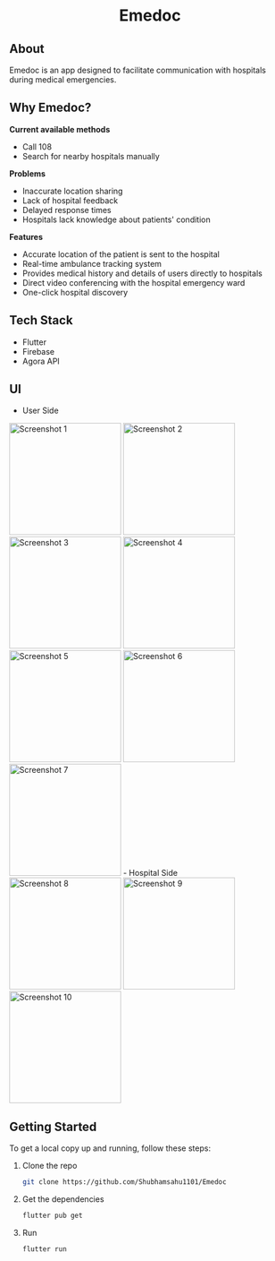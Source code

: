 <!-- Project Logo and Name -->
<div align="center">
  <h1>Emedoc</h1>
</div>

<!-- About -->
## About

Emedoc is an app designed to facilitate communication with hospitals during medical emergencies.

<!-- Why -->
## Why Emedoc?

**Current available methods**
- Call 108
- Search for nearby hospitals manually

**Problems**
- Inaccurate location sharing
- Lack of hospital feedback
- Delayed response times
- Hospitals lack knowledge about patients' condition

**Features**
- Accurate location of the patient is sent to the hospital
- Real-time ambulance tracking system
- Provides medical history and details of users directly to hospitals
- Direct video conferencing with the hospital emergency ward
- One-click hospital discovery

<!-- Tech Stack -->
## Tech Stack

- Flutter
- Firebase
- Agora API

<!-- UI -->
## UI
- User Side
<img src="https://github.com/Shubhamsahu1101/Emedoc/assets/123875622/496c8ce9-f16b-42f9-8338-33d64d650bea" alt="Screenshot 1" width="200"/>
<img src="https://github.com/Shubhamsahu1101/Emedoc/assets/123875622/01ba6ddd-dfd3-4a15-abea-2875a27f91c5" alt="Screenshot 2" width="200"/>
<img src="https://github.com/Shubhamsahu1101/Emedoc/assets/123875622/c6ed8b48-8eff-4a72-9de9-124ff5bee150" alt="Screenshot 3" width="200"/>
<img src="https://github.com/Shubhamsahu1101/Emedoc/assets/123875622/cc500330-4fea-401e-9ef6-1911d58d6fad" alt="Screenshot 4" width="200"/>
<img src="https://github.com/Shubhamsahu1101/Emedoc/assets/123875622/f23d4954-0800-4900-9bf1-6736c338ae14" alt="Screenshot 5" width="200"/>
<img src="https://github.com/Shubhamsahu1101/Emedoc/assets/123875622/4e8113d8-80a1-4e55-a114-12bea9e12b88" alt="Screenshot 6" width="200"/>
<img src="https://github.com/Shubhamsahu1101/Emedoc/assets/123875622/61cef9fe-4031-4e4c-9a83-ca13a67e7805" alt="Screenshot 7" width="200"/>
- Hospital Side
<img src="https://github.com/Shubhamsahu1101/Emedoc/assets/123875622/49017b0c-3f73-4c2b-b83a-9593d4b755c7" alt="Screenshot 8" width="200"/>
<img src="https://github.com/Shubhamsahu1101/Emedoc/assets/123875622/dcae0686-9ab6-4ceb-bb54-46b0fbf1c6fe" alt="Screenshot 9" width="200"/>
<img src="https://github.com/Shubhamsahu1101/Emedoc/assets/123875622/e8473433-d121-4843-a3db-a92018e03050" alt="Screenshot 10" width="200"/>

<!-- Getting Started -->
## Getting Started

To get a local copy up and running, follow these steps:

1. Clone the repo
   ```sh
   git clone https://github.com/Shubhamsahu1101/Emedoc
2. Get the dependencies
   ```sh
   flutter pub get
3. Run
   ```sh
   flutter run
